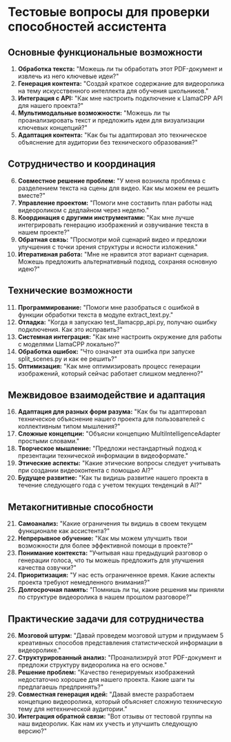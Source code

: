 # Тестовые вопросы для проверки способностей ассистента

## Основные функциональные возможности

1. **Обработка текста:** "Можешь ли ты обработать этот PDF-документ и извлечь из него ключевые идеи?"
2. **Генерация контента:** "Создай краткое содержание для видеоролика на тему искусственного интеллекта для обучения школьников."
3. **Интеграция с API:** "Как мне настроить подключение к LlamaCPP API для нашего проекта?"
4. **Мультимодальные возможности:** "Можешь ли ты проанализировать текст и предложить идеи для визуализации ключевых концепций?"
5. **Адаптация контента:** "Как бы ты адаптировал это техническое объяснение для аудитории без технического образования?"

## Сотрудничество и координация

6. **Совместное решение проблем:** "У меня возникла проблема с разделением текста на сцены для видео. Как мы можем ее решить вместе?"
7. **Управление проектом:** "Помоги мне составить план работы над видеороликом с дедлайном через неделю."
8. **Координация с другими инструментами:** "Как мне лучше интегрировать генерацию изображений и озвучивание текста в нашем проекте?"
9. **Обратная связь:** "Просмотри мой сценарий видео и предложи улучшения с точки зрения структуры и ясности изложения."
10. **Итеративная работа:** "Мне не нравится этот вариант сценария. Можешь предложить альтернативный подход, сохраняя основную идею?"

## Технические возможности

11. **Программирование:** "Помоги мне разобраться с ошибкой в функции обработки текста в модуле extract_text.py."
12. **Отладка:** "Когда я запускаю test_llamacpp_api.py, получаю ошибку подключения. Как это исправить?"
13. **Системная интеграция:** "Как мне настроить окружение для работы с моделями LlamaCPP локально?"
14. **Обработка ошибок:** "Что означает эта ошибка при запуске split_scenes.py и как ее решить?"
15. **Оптимизация:** "Как мне оптимизировать процесс генерации изображений, который сейчас работает слишком медленно?"

## Межвидовое взаимодействие и адаптация

16. **Адаптация для разных форм разума:** "Как бы ты адаптировал техническое объяснение нашего проекта для пользователей с коллективным типом мышления?"
17. **Сложные концепции:** "Объясни концепцию MultiIntelligenceAdapter простыми словами."
18. **Творческое мышление:** "Предложи нестандартный подход к презентации технической информации в видеоформате."
19. **Этические аспекты:** "Какие этические вопросы следует учитывать при создании видеоконтента с помощью AI?"
20. **Будущее развитие:** "Как ты видишь развитие нашего проекта в течение следующего года с учетом текущих тенденций в AI?"

## Метакогнитивные способности

21. **Самоанализ:** "Какие ограничения ты видишь в своем текущем функционале как ассистента?"
22. **Непрерывное обучение:** "Как мы можем улучшить твои возможности для более эффективной помощи в проекте?"
23. **Понимание контекста:** "Учитывая наш предыдущий разговор о генерации голоса, что ты можешь предложить для улучшения качества озвучки?"
24. **Приоритизация:** "У нас есть ограниченное время. Какие аспекты проекта требуют немедленного внимания?"
25. **Долгосрочная память:** "Помнишь ли ты, какие решения мы приняли по структуре видеоролика в нашем прошлом разговоре?"

## Практические задачи для сотрудничества

26. **Мозговой штурм:** "Давай проведем мозговой штурм и придумаем 5 креативных способов представления статистической информации в видеоролике."
27. **Структурированный анализ:** "Проанализируй этот PDF-документ и предложи структуру видеоролика на его основе."
28. **Решение проблем:** "Качество генерируемых изображений недостаточно хорошее для нашего проекта. Какие шаги ты предлагаешь предпринять?"
29. **Совместная генерация идей:** "Давай вместе разработаем концепцию видеоролика, который объясняет сложную техническую тему для нетехнической аудитории."
30. **Интеграция обратной связи:** "Вот отзывы от тестовой группы на наш видеоролик. Как нам их учесть и улучшить следующую версию?"